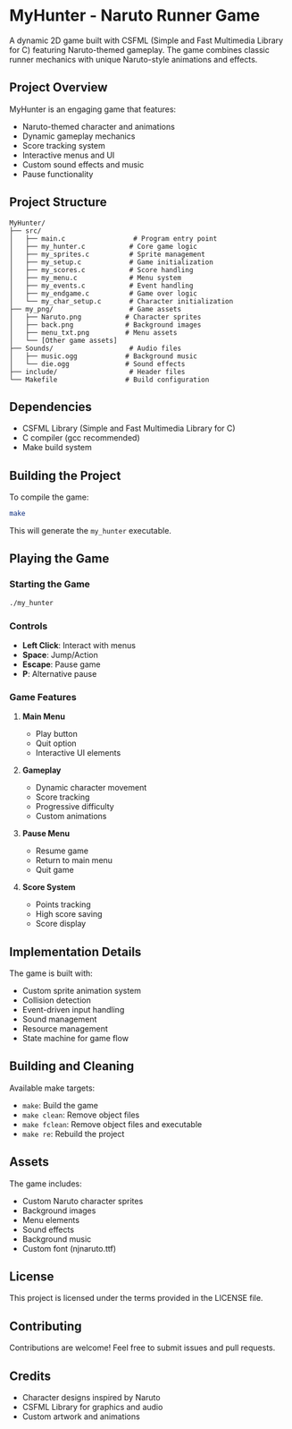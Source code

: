 # MyHunter - Naruto Runner Game

A dynamic 2D game built with CSFML (Simple and Fast Multimedia Library for C) featuring Naruto-themed gameplay. The game combines classic runner mechanics with unique Naruto-style animations and effects.

## Project Overview

MyHunter is an engaging game that features:
- Naruto-themed character and animations
- Dynamic gameplay mechanics
- Score tracking system
- Interactive menus and UI
- Custom sound effects and music
- Pause functionality

## Project Structure

```
MyHunter/
├── src/
│   ├── main.c                 # Program entry point
│   ├── my_hunter.c           # Core game logic
│   ├── my_sprites.c          # Sprite management
│   ├── my_setup.c            # Game initialization
│   ├── my_scores.c           # Score handling
│   ├── my_menu.c             # Menu system
│   ├── my_events.c           # Event handling
│   ├── my_endgame.c          # Game over logic
│   └── my_char_setup.c       # Character initialization
├── my_png/                   # Game assets
│   ├── Naruto.png           # Character sprites
│   ├── back.png             # Background images
│   ├── menu_txt.png         # Menu assets
│   └── [Other game assets]
├── Sounds/                   # Audio files
│   ├── music.ogg            # Background music
│   └── die.ogg              # Sound effects
├── include/                  # Header files
└── Makefile                 # Build configuration
```

## Dependencies

- CSFML Library (Simple and Fast Multimedia Library for C)
- C compiler (gcc recommended)
- Make build system

## Building the Project

To compile the game:

```bash
make
```

This will generate the `my_hunter` executable.

## Playing the Game

### Starting the Game

```bash
./my_hunter
```

### Controls

- **Left Click**: Interact with menus
- **Space**: Jump/Action
- **Escape**: Pause game
- **P**: Alternative pause

### Game Features

1. **Main Menu**
   - Play button
   - Quit option
   - Interactive UI elements

2. **Gameplay**
   - Dynamic character movement
   - Score tracking
   - Progressive difficulty
   - Custom animations

3. **Pause Menu**
   - Resume game
   - Return to main menu
   - Quit game

4. **Score System**
   - Points tracking
   - High score saving
   - Score display

## Implementation Details

The game is built with:
- Custom sprite animation system
- Collision detection
- Event-driven input handling
- Sound management
- Resource management
- State machine for game flow

## Building and Cleaning

Available make targets:
- `make`: Build the game
- `make clean`: Remove object files
- `make fclean`: Remove object files and executable
- `make re`: Rebuild the project

## Assets

The game includes:
- Custom Naruto character sprites
- Background images
- Menu elements
- Sound effects
- Background music
- Custom font (njnaruto.ttf)

## License

This project is licensed under the terms provided in the LICENSE file.

## Contributing

Contributions are welcome! Feel free to submit issues and pull requests.

## Credits

- Character designs inspired by Naruto
- CSFML Library for graphics and audio
- Custom artwork and animations 